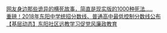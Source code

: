   
[网友身边那些诡异的横死故事，简直是现实版的1000种死法.....](http://www.dianyue.me/archives/953/f4jb75e1sv00bmc7/)  
[重磅！2018年东阳中学统招分数线、普通高中最低控制分数线公布](http://www.dianyue.me/archives/902/91d1tf4doa7uc35r/)  
[【基层动态】东阳社区远教学习促党风廉政教育](http://www.dianyue.me/archives/547/tm2zaxd9an1jveyu/)